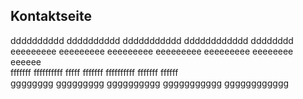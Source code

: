 ## Kontaktseite

dddddddddd dddddddddd ddddddddddd dddddddddddd dddddddd  
eeeeeeeee eeeeeeeee eeeeeeeee eeeeeeeee eeeeeeeee eeeeeeee eeeeee  
fffffff ffffffffff fffff fffffff ffffffffff fffffff ffffff  
gggggggg ggggggggg gggggggggg ggggggggggg gggggggggggg 